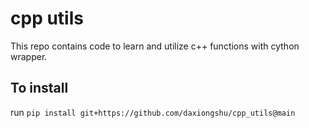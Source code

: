 # cpp utils

This repo contains code to learn and utilize c++ functions with cython wrapper.

## To install
run `pip install git+https://github.com/daxiongshu/cpp_utils@main`